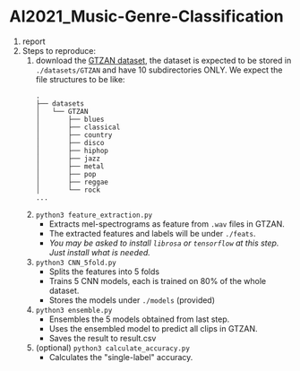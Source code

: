 # AI2021_Music-Genre-Classification

1. report
2. Steps to reproduce:
	1. download the [GTZAN dataset](http://marsyas.info/downloads/datasets.html), the dataset is expected to be stored in `./datasets/GTZAN` and have 10 subdirectories ONLY. We expect the file structures to be like:
		```
		.
		├── datasets
		│   └── GTZAN
		│       ├── blues
		│       ├── classical
		│       ├── country
		│       ├── disco
		│       ├── hiphop
		│       ├── jazz
		│       ├── metal
		│       ├── pop
		│       ├── reggae
		│       └── rock
		...
		```
	2. `python3 feature_extraction.py`
		- Extracts mel-spectrograms as feature from `.wav` files in GTZAN.
		- The extracted features and labels will be under `./feats`.
		- *You may be asked to install `librosa` or `tensorflow` at this step. Just install what is needed.*
	3. `python3 CNN_5fold.py`
		- Splits the features into 5 folds
		- Trains 5 CNN models, each is trained on 80% of the whole dataset.
		- Stores the models under `./models` (provided)
	4. `python3 ensemble.py`
		- Ensembles the 5 models obtained from last step.
		- Uses the ensembled model to predict all clips in GTZAN.
		- Saves the result to result.csv
	5. (optional) `python3 calculate_accuracy.py`
		- Calculates the "single-label" accuracy.
